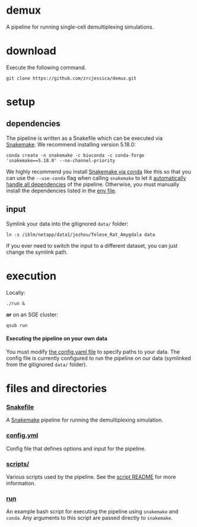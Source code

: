 # demux
A pipeline for running single-cell demultiplexing simulations.

# download
Execute the following command.
```
git clone https://github.com/zrcjessica/demux.git
```

# setup
## dependencies
The pipeline is written as a Snakefile which can be executed via [Snakemake](https://snakemake.readthedocs.io). We recommend installing version 5.18.0:
```
conda create -n snakemake -c bioconda -c conda-forge 'snakemake==5.18.0' --no-channel-priority
```
We highly recommend you install [Snakemake via conda](https://snakemake.readthedocs.io/en/stable/getting_started/installation.html#installation-via-conda) like this so that you can use the `--use-conda` flag when calling `snakemake` to let it [automatically handle all dependencies](https://snakemake.readthedocs.io/en/stable/snakefiles/deployment.html#integrated-package-management) of the pipeline. Otherwise, you must manually install the dependencies listed in the [env file](env.yml).

## input
Symlink your data into the gitignored `data/` folder:
```
ln -s /iblm/netapp/data1/jezhou/Telese_Rat_Amygdala data
```
If you ever need to switch the input to a different dataset, you can just change the symlink path.

# execution
Locally:
```
./run &
```
__or__ on an SGE cluster:
```
qsub run
```

#### Executing the pipeline on your own data
You must modify [the config.yaml file](config.yml) to specify paths to your data. The config file is currently configured to run the pipeline on our data (symlinked from the gitignored `data/` folder).

# files and directories
### [Snakefile](Snakefile)
A [Snakemake](https://snakemake.readthedocs.io/en/stable/) pipeline for running the demultiplexing simulation.

### [config.yml](config.yml)
Config file that defines options and input for the pipeline.

### [scripts/](scripts)
Various scripts used by the pipeline. See the [script README](scripts/README.md) for more information.

### [run](run)
An example bash script for executing the pipeline using `snakemake` and `conda`. Any arguments to this script are passed directly to `snakemake`.
